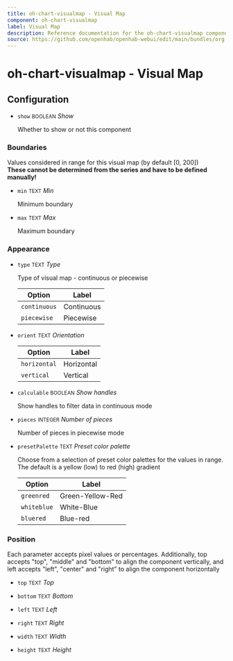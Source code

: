 ```yaml
---
title: oh-chart-visualmap - Visual Map
component: oh-chart-visualmap
label: Visual Map
description: Reference documentation for the oh-chart-visualmap component
source: https://github.com/openhab/openhab-webui/edit/main/bundles/org.openhab.ui/doc/components/oh-chart-visualmap.md
---
```


# oh-chart-visualmap - Visual Map

<!-- GENERATED componentDescription -->

<!-- GENERATED /componentDescription -->

## Configuration

<!-- GENERATED props -->

- `show` <small>BOOLEAN</small> _Show_

  Whether to show or not this component

### Boundaries

Values considered in range for this visual map (by default [0, 200])<br/><strong>These cannot be determined from the series and have to be defined manually!</strong>


- `min` <small>TEXT</small> _Min_

  Minimum boundary

- `max` <small>TEXT</small> _Max_

  Maximum boundary

### Appearance


- `type` <small>TEXT</small> _Type_

  Type of visual map - continuous or piecewise

  | Option | Label |
  |--------|-------|
  | `continuous` | Continuous |
  | `piecewise` | Piecewise |


- `orient` <small>TEXT</small> _Orientation_

  | Option | Label |
  |--------|-------|
  | `horizontal` | Horizontal |
  | `vertical` | Vertical |


- `calculable` <small>BOOLEAN</small> _Show handles_

  Show handles to filter data in continuous mode

- `pieces` <small>INTEGER</small> _Number of pieces_

  Number of pieces in piecewise mode

- `presetPalette` <small>TEXT</small> _Preset color palette_

  Choose from a selection of preset color palettes for the values in range. The default is a yellow (low) to red (high) gradient

  | Option | Label |
  |--------|-------|
  | `greenred` | Green-Yellow-Red |
  | `whiteblue` | White-Blue |
  | `bluered` | Blue-red |


### Position

Each parameter accepts pixel values or percentages. Additionally, top accepts "top", "middle" and "bottom" to align the component vertically, and left accepts "left", "center" and "right" to align the component horizontally


- `top` <small>TEXT</small> _Top_

- `bottom` <small>TEXT</small> _Bottom_

- `left` <small>TEXT</small> _Left_

- `right` <small>TEXT</small> _Right_

- `width` <small>TEXT</small> _Width_

- `height` <small>TEXT</small> _Height_

<!-- GENERATED /props -->
